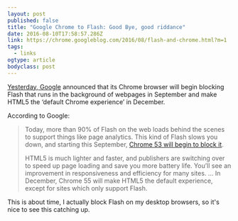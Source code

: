 ```yaml
---
layout: post 
published: false 
title: "Google Chrome to Flash: Good Bye, good riddance" 
date: 2016-08-10T17:58:57.286Z 
link: https://chrome.googleblog.com/2016/08/flash-and-chrome.html?m=1 
tags:
  - links
ogtype: article 
bodyclass: post 
---
```


[Yesterday, Google](https://chrome.googleblog.com/2016/08/flash-and-chrome.html?m=1) announced that its Chrome browser will begin blocking Flash that runs in the background of webpages in September and make HTML5 the ‘default Chrome experience’ in December. 

According to Google:

> Today, more than 90% of Flash on the web loads behind the scenes to support things like page analytics. This kind of Flash slows you down, and starting this September, [Chrome 53 will begin to block it](https://groups.google.com/a/chromium.org/forum/#!msg/chromium-dev/QL2K4yFVg_U/vj44YWOaAwAJ). 
> 
> HTML5 is much lighter and faster, and publishers are switching over to speed up page loading and save you more battery life. You’ll see an improvement in responsiveness and efficiency for many sites.
> …
> In December, Chrome 55 will make HTML5 the default experience, except for sites which only support Flash.

 This is about time, I actually block Flash on my desktop browsers, so it's nice to see this catching up.